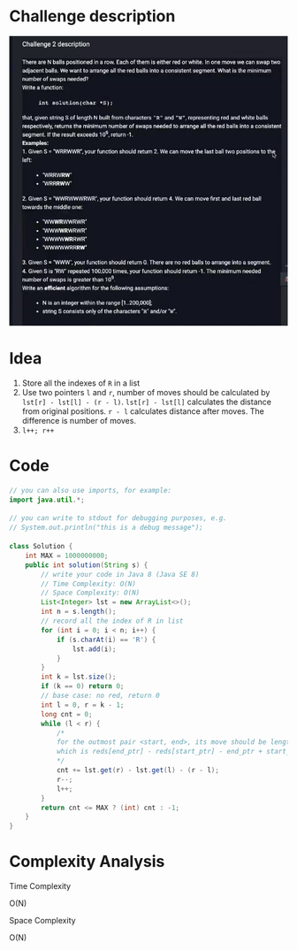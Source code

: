 # Challenge description

![](../assets/MS-2.jpeg)

# Idea

1.   Store all the indexes of `R` in a list
2.   Use two pointers `l` and `r`, number of moves should be calculated by `lst[r] - lst[l] - (r - l)`. `lst[r] - lst[l]` calculates the distance from original positions. `r - l` calculates distance after moves. The difference is number of moves.
3.   `l++; r++`

     

# Code

```java
// you can also use imports, for example:
import java.util.*;

// you can write to stdout for debugging purposes, e.g.
// System.out.println("this is a debug message");

class Solution {
    int MAX = 1000000000;
    public int solution(String s) {
        // write your code in Java 8 (Java SE 8)
        // Time Complexity: O(N)
        // Space Complexity: O(N)
        List<Integer> lst = new ArrayList<>();
        int n = s.length();
        // record all the index of R in list
        for (int i = 0; i < n; i++) {
            if (s.charAt(i) == 'R') {
                lst.add(i);
            }
        }
        int k = lst.size();
        if (k == 0) return 0;
        // base case: no red, return 0
        int l = 0, r = k - 1;
        long cnt = 0;
        while (l < r) {
            /*
            for the outmost pair <start, end>, its move should be length from original position minus length from final position
            which is reds[end_ptr] - reds[start_ptr] - end_ptr + start_ptr
            */
            cnt += lst.get(r) - lst.get(l) - (r - l);
            r--;
            l++;
        }
        return cnt <= MAX ? (int) cnt : -1;
    }
}
```

# Complexity Analysis

Time Complexity

O(N)

Space Complexity

O(N)